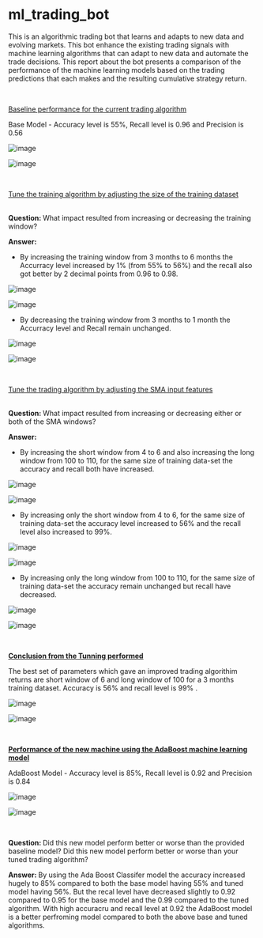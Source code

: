 # ml_trading_bot
This is an algorithmic trading bot that learns and adapts to new data and evolving markets. This bot enhance the existing trading signals with machine learning algorithms that can adapt to new data and automate the trade decisions.
This report about the bot presents a comparison of the performance of the machine learning models based on the trading predictions that each makes and the resulting cumulative strategy return.

<br>

<u> Baseline performance for the current trading algorithm </u>

Base Model - Accuracy level is 55%, Recall level is 0.96 and Precision is 0.56

![image](Images\Base_Model_Class_Rpt.png)

![image](Images\Base_Model.png)


<br>

<u> Tune the training algorithm by adjusting the size of the training dataset </u>

<br>
<b> Question: </b> What impact resulted from increasing or decreasing the training window?

<b> Answer: </b> 
* By increasing the training window from 3 months to 6 months the Accurracy level increased by 1% (from 55% to 56%) and the recall also got better by 2 decimal points from 0.96 to 0.98.

![image](Images\Tuned_Model_Training_Dataset_6mnths_rpt.png)

![image](Images\Tuned_Model_Training_Dataset_6mnths.png)


* By decreasing the training window from 3 months to 1 month the Accurracy level and Recall remain unchanged.

![image](Images\Tuned_Model_Training_Dataset_1mnth_rpt.png)

![image](Images\Tuned_Model_Training_Dataset_1mnth.png)

<br>

<u> Tune the trading algorithm by adjusting the SMA input features </u>

<br>
<b> Question: </b> What impact resulted from increasing or decreasing either or both of the SMA windows?

<b> Answer: </b>
* By increasing the short window from 4 to 6 and also increasing the long window from 100 to 110, for the same size of training data-set the accuracy and recall both have increased.

![image](Images\Tuned_Model_Increased_Short_Long_wnd_rpt.png)

![image](Images\Tuned_Model_Increased_Short_Long_wnd.png)

* By increasing only the short window from 4 to 6, for the same size of training data-set the accuracy level increased to 56% and the recall level also increased to 99%.

![image](Images\Tuned_Model_Increased_Short_wnd_rpt.png)

![image](Images\Tuned_Model_Increased_Short_wnd.png)

* By increasing only the long window from 100 to 110, for the same size of training data-set the accuracy remain unchanged but recall have decreased.

![image](Images\Tuned_Model_Increased_Long_wnd_rpt.png)

![image](Images\Tuned_Model_Increased_Long_wnd.png)

<br>

<u> <b> Conclusion from the Tunning performed </b> </u>

The best set of parameters which gave an improved trading algorithim returns are short window of 6 and long window of 100 for a 3 months training dataset. Accuracy is 56% and recall level is 99% .

![image](Images\Tuned_Model_Increased_Short_wnd_rpt.png)

![image](Images\Tuned_Model_Increased_Short_wnd.png)

<br>


<u><b> Performance of the new machine using the AdaBoost machine learning model </b></u>

AdaBoost Model - Accuracy level is 85%, Recall level is 0.92 and Precision is 0.84

![image](Images\AdaBoost_Model_Class_Rpt.png)

![image](Images\AdaBoost_Model.png)


<br>

<b> Question: </b> Did this new model perform better or worse than the provided baseline model? Did this new model perform better or worse than your tuned trading algorithm?

<b> Answer: </b> 
By using the Ada Boost Classifer model the accuracy increased hugely to 85% compared to both the base model having 55% and tuned model having 56%. But the recal level have decreased slightly to 0.92 compared to 0.95 for the base model and the 0.99 compared to the tuned algorithm. With high accuracru and recall level at 0.92 the AdaBoost model is a better perfroming model compared to both the above base and tuned algorithms.

